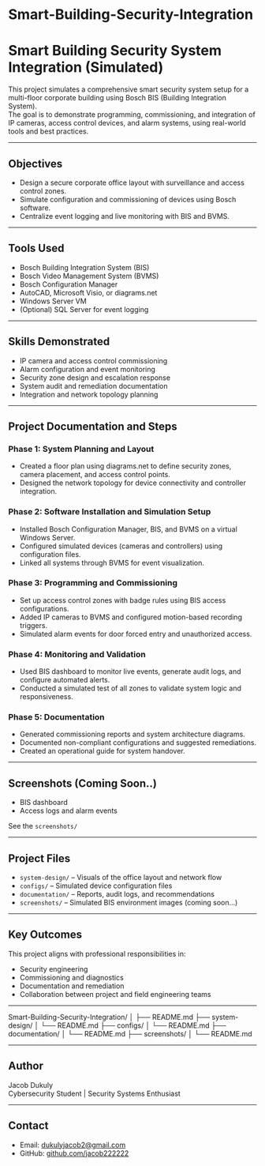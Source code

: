 # Smart-Building-Security-Integration

# Smart Building Security System Integration (Simulated)

This project simulates a comprehensive smart security system setup for a multi-floor corporate building using Bosch BIS (Building Integration System).  
The goal is to demonstrate programming, commissioning, and integration of IP cameras, access control devices, and alarm systems, using real-world tools and best practices.

---

## Objectives

- Design a secure corporate office layout with surveillance and access control zones.
- Simulate configuration and commissioning of devices using Bosch software.
- Centralize event logging and live monitoring with BIS and BVMS.

---

## Tools Used

- Bosch Building Integration System (BIS)
- Bosch Video Management System (BVMS)
- Bosch Configuration Manager
- AutoCAD, Microsoft Visio, or diagrams.net
- Windows Server VM
- (Optional) SQL Server for event logging

---

## Skills Demonstrated

- IP camera and access control commissioning
- Alarm configuration and event monitoring
- Security zone design and escalation response
- System audit and remediation documentation
- Integration and network topology planning

---

## Project Documentation and Steps

### Phase 1: System Planning and Layout

- Created a floor plan using diagrams.net to define security zones, camera placement, and access control points.
- Designed the network topology for device connectivity and controller integration.

### Phase 2: Software Installation and Simulation Setup

- Installed Bosch Configuration Manager, BIS, and BVMS on a virtual Windows Server.
- Configured simulated devices (cameras and controllers) using configuration files.
- Linked all systems through BVMS for event visualization.

### Phase 3: Programming and Commissioning

- Set up access control zones with badge rules using BIS access configurations.
- Added IP cameras to BVMS and configured motion-based recording triggers.
- Simulated alarm events for door forced entry and unauthorized access.

### Phase 4: Monitoring and Validation

- Used BIS dashboard to monitor live events, generate audit logs, and configure automated alerts.
- Conducted a simulated test of all zones to validate system logic and responsiveness.

### Phase 5: Documentation

- Generated commissioning reports and system architecture diagrams.
- Documented non-compliant configurations and suggested remediations.
- Created an operational guide for system handover.

---

## Screenshots (Coming Soon..)

- BIS dashboard
- Access logs and alarm events

See the `screenshots/` 

---

## Project Files

- `system-design/` – Visuals of the office layout and network flow
- `configs/` – Simulated device configuration files
- `documentation/` – Reports, audit logs, and recommendations
- `screenshots/` – Simulated BIS environment images (coming soon...)

---

## Key Outcomes

This project aligns with professional responsibilities in:

- Security engineering
- Commissioning and diagnostics
- Documentation and remediation
- Collaboration between project and field engineering teams

---

Smart-Building-Security-Integration/
│
├── README.md
├── system-design/
│   └── README.md
├── configs/
│   └── README.md
├── documentation/
│   └── README.md
├── screenshots/
│   └── README.md

---

## Author

Jacob Dukuly  
Cybersecurity Student | Security Systems Enthusiast

---

## Contact

- Email: dukulyjacob2@gmail.com
- GitHub: [github.com/jacob222222](https://github.com/jacob222222)
